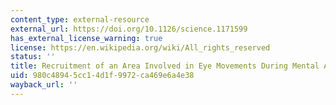 ```yaml
---
content_type: external-resource
external_url: https://doi.org/10.1126/science.1171599
has_external_license_warning: true
license: https://en.wikipedia.org/wiki/All_rights_reserved
status: ''
title: Recruitment of an Area Involved in Eye Movements During Mental Arithmetic
uid: 980c4894-5cc1-4d1f-9972-ca469e6a4e38
wayback_url: ''
---
```

